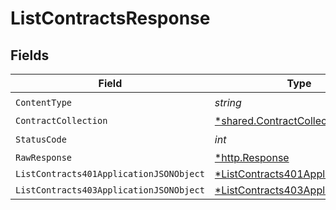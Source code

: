 # ListContractsResponse


## Fields

| Field                                                                                          | Type                                                                                           | Required                                                                                       | Description                                                                                    |
| ---------------------------------------------------------------------------------------------- | ---------------------------------------------------------------------------------------------- | ---------------------------------------------------------------------------------------------- | ---------------------------------------------------------------------------------------------- |
| `ContentType`                                                                                  | *string*                                                                                       | :heavy_check_mark:                                                                             | N/A                                                                                            |
| `ContractCollection`                                                                           | [*shared.ContractCollection](../../models/shared/contractcollection.md)                        | :heavy_minus_sign:                                                                             | OK                                                                                             |
| `StatusCode`                                                                                   | *int*                                                                                          | :heavy_check_mark:                                                                             | N/A                                                                                            |
| `RawResponse`                                                                                  | [*http.Response](https://pkg.go.dev/net/http#Response)                                         | :heavy_minus_sign:                                                                             | N/A                                                                                            |
| `ListContracts401ApplicationJSONObject`                                                        | [*ListContracts401ApplicationJSON](../../models/operations/listcontracts401applicationjson.md) | :heavy_minus_sign:                                                                             | Unauthenticated                                                                                |
| `ListContracts403ApplicationJSONObject`                                                        | [*ListContracts403ApplicationJSON](../../models/operations/listcontracts403applicationjson.md) | :heavy_minus_sign:                                                                             | Forbidden                                                                                      |
